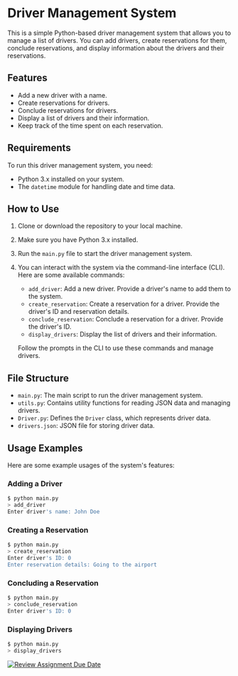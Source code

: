 # Driver Management System

This is a simple Python-based driver management system that allows you to manage a list of drivers. You can add drivers, create reservations for them, conclude reservations, and display information about the drivers and their reservations.

## Features

- Add a new driver with a name.
- Create reservations for drivers.
- Conclude reservations for drivers.
- Display a list of drivers and their information.
- Keep track of the time spent on each reservation.

## Requirements

To run this driver management system, you need:

- Python 3.x installed on your system.
- The `datetime` module for handling date and time data.

## How to Use

1. Clone or download the repository to your local machine.

2. Make sure you have Python 3.x installed.

3. Run the `main.py` file to start the driver management system.

4. You can interact with the system via the command-line interface (CLI). Here are some available commands:

   - `add_driver`: Add a new driver. Provide a driver's name to add them to the system.
   - `create_reservation`: Create a reservation for a driver. Provide the driver's ID and reservation details.
   - `conclude_reservation`: Conclude a reservation for a driver. Provide the driver's ID.
   - `display_drivers`: Display the list of drivers and their information.

   Follow the prompts in the CLI to use these commands and manage drivers.

## File Structure

- `main.py`: The main script to run the driver management system.
- `utils.py`: Contains utility functions for reading JSON data and managing drivers.
- `Driver.py`: Defines the `Driver` class, which represents driver data.
- `drivers.json`: JSON file for storing driver data.

## Usage Examples

Here are some example usages of the system's features:

### Adding a Driver

```bash
$ python main.py
> add_driver
Enter driver's name: John Doe
```

### Creating a Reservation

```bash
$ python main.py
> create_reservation
Enter driver's ID: 0
Enter reservation details: Going to the airport
```

### Concluding a Reservation

```bash
$ python main.py
> conclude_reservation
Enter driver's ID: 0
```

### Displaying Drivers

```bash
$ python main.py
> display_drivers
```





[![Review Assignment Due Date](https://classroom.github.com/assets/deadline-readme-button-24ddc0f5d75046c5622901739e7c5dd533143b0c8e959d652212380cedb1ea36.svg)](https://classroom.github.com/a/8TmUHw-g)
